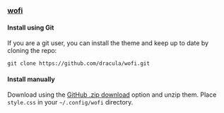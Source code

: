 ### [wofi](https://hg.sr.ht/~scoopta/wofi)

#### Install using Git

If you are a git user, you can install the theme and keep up to date by cloning the repo:

    git clone https://github.com/dracula/wofi.git

#### Install manually

Download using the [GitHub .zip download](https://github.com/dracula/wofi/archive/master.zip) option and unzip them.
Place `style.css` in your `~/.config/wofi` directory.

